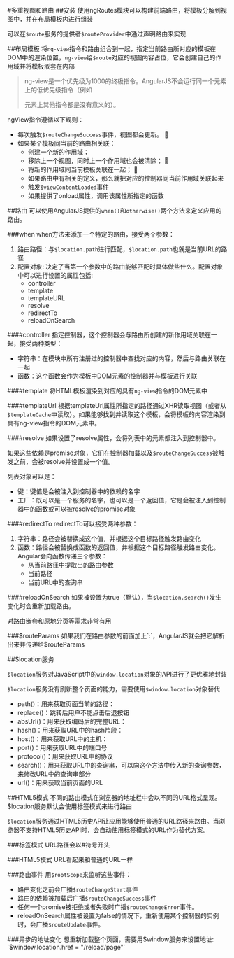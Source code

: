 #多重视图和路由
##安装
使用ngRoutes模块可以构建前端路由，将模板分解到视图中，并在布局模板内进行组装

可以在`$route`服务的提供者`$routeProvider`中通过声明路由来实现

##布局模板
将`ng-view`指令和路由组合到一起，指定当前路由所对应的模板在DOM中的渲染位置，`ng-view`给`$route`对应的视图内容占位，它会创建自己的作用域并将模板嵌套在内部

> ng-view是一个优先级为1000的终极指令。AngularJS不会运行同一个元素上的低优先级指令（例如<div ng-view></div>元素上其他指令都是没有意义的）。


ngView指令遵循以下规则：

* 每次触发`$routeChangeSuccess`事件，视图都会更新。  
* 如果某个模板同当前的路由相关联： 
    * 创建一个新的作用域； 
    * 移除上一个视图，同时上一个作用域也会被清除；  
    * 将新的作用域同当前模板关联在一起；  
    * 如果路由中有相关的定义，那么就把对应的控制器同当前作用域关联起来
    * 触发`$viewContentLoaded`事件
    * 如果提供了onload属性，调用该属性所指定的函数


##路由
可以使用AngularJS提供的`when()`和`otherwise()`两个方法来定义应用的路由。

###when
when方法来添加一个特定的路由，接受两个参数：

1. 路由路径：与`$location.path`进行匹配，`$location.path`也就是当前URL的路径
2. 配置对象: 决定了当第一个参数中的路由能够匹配时具体做些什么。配置对象中可以进行设置的属性包括:
    * controller
    * template
    * templateURL
    * resolve
    * redirectTo
    * reloadOnSearch


####controller
指定控制器，这个控制器会与路由所创建的新作用域关联在一起，接受两种类型：

* 字符串：在模块中所有注册过的控制器中查找对应的内容，然后与路由关联在一起
* 函数：这个函数会作为模板中DOM元素的控制器并与模板进行关联

####template
将HTML模板渲染到对应的具有`ng-view`指令的DOM元素中

####templateUrl
根据templateUrl属性所指定的路径通过XHR读取视图（或者从`$templateCache`中读取）。如果能够找到并读取这个模板，会将模板的内容渲染到具有ng-view指令的DOM元素中。

####resolve
如果设置了resolve属性，会将列表中的元素都注入到控制器中。

如果这些依赖是promise对象，它们在控制器加载以及`$routeChangeSuccess`被触发之前，会被resolve并设置成一个值。 

列表对象可以是：

* 键：键值是会被注入到控制器中的依赖的名字 
* 工厂：既可以是一个服务的名字，也可以是一个返回值，它是会被注入到控制器中的函数或可以被resolve的promise对象

####redirectTo
redirectTo可以接受两种参数：

1. 字符串：路径会被替换成这个值，并根据这个目标路径触发路由变化
2. 函数：路径会被替换成函数的返回值，并根据这个目标路径触发路由变化。Angular会向函数传递三个参数：
    * 从当前路径中提取出的路由参数
    * 当前路径
    * 当前URL中的查询串

####reloadOnSearch
如果被设置为true（默认），当`$location.search()`发生变化时会重新加载路由。

对路由嵌套和原地分页等需求非常有用

###$routeParams
如果我们在路由参数的前面加上`:`，AngularJS就会把它解析出来并传递给$routeParams

##$location服务

`$location`服务对JavaScript中的`window.location`对象的API进行了更优雅地封装

`$location`服务没有刷新整个页面的能力，需要使用`$window.location`对象替代


* path()：用来获取页面当前的路径：
* replace()：跳转后用户不能点击后退按钮
* absUrl()：用来获取编码后的完整URL：
* hash()：用来获取URL中的hash片段：
* host()：用来获取URL中的主机：
* port()：用来获取URL中的端口号
* protocol()：用来获取URL中的协议
* search()：用来获取URL中的查询串，可以向这个方法中传入新的查询参数，来修改URL中的查询串部分
* url()：用来获取当前页面的URL

##HTML5模式
不同的路由模式在浏览器的地址栏中会以不同的URL格式呈现。$location服务默认会使用标签模式来进行路由

`$location`服务通过HTML5历史API让应用能够使用普通的URL路径来路由。当浏览器不支持HTML5历史API时，会自动使用标签模式的URL作为替代方案。

###标签模式
URL路径会以#符号开头

###HTML5模式
URL看起来和普通的URL一样

###路由事件
用`$rootScope`来监听这些事件：

* 路由变化之前会广播`$routeChangeStart`事件
* 路由的依赖被加载后广播`$routeChangeSuccess`事件
* 任何一个promise被拒绝或者失败时广播`$routeChangeError`事件。
* reloadOnSearch属性被设置为false的情况下，重新使用某个控制器的实例时，会广播`$routeUpdate`事件。

###异步的地址变化
想重新加载整个页面，需要用$window服务来设置地址: `$window.location.href = "/reload/page"`
